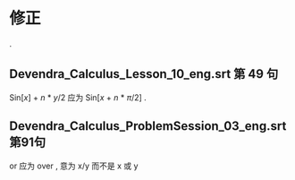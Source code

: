 # 修正
.
## Devendra_Calculus_Lesson_10_eng.srt 第 49 句

Sin[<i>x</i>] + <i>n</i> * <i>y</i>/2 应为 Sin[<i>x</i> + <i>n</i> * <i>π</i>/2]
.
## Devendra_Calculus_ProblemSession_03_eng.srt 第91句

or 应为 over , 意为 x/y 而不是 x 或 y

